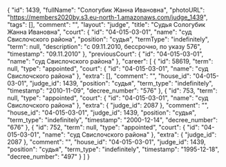 {
    "id": 1439,
    "fullName": "Сологубик Жанна Ивановна",
    "photoURL": "https://members2020by.s3.eu-north-1.amazonaws.com/judge_1439",
    "tags": [],
    "comment": "",
    "layout": "judge",
    "title": "Судья Сологубик Жанна Ивановна",
    "court": {
        "id": "04-015-03-01",
        "name": "суд Свислочского района",
        "position": "судья",
        "termType": "indefinitely",
        "term": null,
        "description": "c 09.11.2010, бессрочно, по указу 576",
        "timestamp": "09.11.2010"
    },
    "previousCourt": {
        "id": "04-015-03-01",
        "name": "суд Свислочского района"
    },
    "career": [
        {
            "id": 58619,
            "term": null,
            "type": "appointed",
            "court": {
                "id": "04-015-03-01",
                "name": "суд Свислочского района"
            },
            "extra": [],
            "comment": "",
            "house_id": "04-015-03-01",
            "judge_id": 1439,
            "position": "судья",
            "term_type": "indefinitely",
            "timestamp": "2010-11-09",
            "decree_number": "576"
        },
        {
            "id": 753,
            "term": null,
            "type": "appointed",
            "court": {
                "id": "04-015-03-01",
                "name": "суд Свислочского района"
            },
            "extra": {
                "judge_id": 2087
            },
            "comment": "",
            "house_id": "04-015-03-01",
            "judge_id": 1439,
            "position": "судья",
            "term_type": "indefinitely",
            "timestamp": "2000-12-14",
            "decree_number": "676"
        },
        {
            "id": 752,
            "term": null,
            "type": "appointed",
            "court": {
                "id": "04-015-03-01",
                "name": "суд Свислочского района"
            },
            "extra": {
                "judge_id": 2087
            },
            "comment": "",
            "house_id": "04-015-03-01",
            "judge_id": 1439,
            "position": "судья",
            "term_type": "indefinitely",
            "timestamp": "1995-12-18",
            "decree_number": "497"
        }
    ]
}